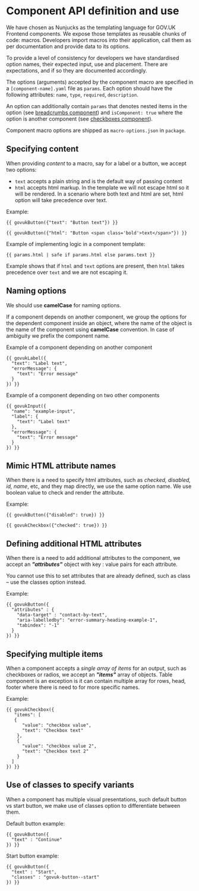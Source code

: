 
# Component API definition and use
We have chosen as Nunjucks as the templating language for GOV.UK Frontend components. We expose those templates as reusable chunks of code: macros. Developers import macros into their application, call them as per documentation and provide data to its options.

To provide a level of consistency for developers we have standardised option names, their expected input, use and placement. There are expectations, and  if so they are documented accordingly.

The options (arguments) accepted by the component macro are specified in a `[component-name].yaml` file as `params`. Each option should have the following attributes: `name`, `type`, `required`, `description`.

An option can additionally contain `params` that denotes nested items in the option (see [breadcrumbs component](https://github.com/alphagov/govuk-frontend/blob/master/src/govuk/components/breadcrumbs/breadcrumbs.yaml#L6)) and `isComponent: true` where the option is another component (see [checkboxes component](https://github.com/alphagov/govuk-frontend/blob/master/src/govuk/components/checkboxes/checkboxes.yaml#L11)).

Component macro options are shipped as  `macro-options.json` in `package`.

## Specifying content
When providing *content* to a macro, say for a label or a button, we accept two options:

 - `text` accepts a plain string and is the default way of passing content
 - `html` accepts html markup. In the template we will not escape html so it will be rendered. In a scenario where both text and html are set, html option will take precedence over text.

Example:

`{{ govukButton({"text": "Button text"}) }}`

`{{ govukButton({"html": "Button <span class='bold'>text</span>"}) }}`

Example of implementing logic in a component template:

`{{ params.html | safe if params.html else params.text }}`

Example shows that if `html` and `text` options are present, then `html` takes precedence over `text` and we are not escaping it.

## Naming options
We should use **camelCase** for naming options.

If a component depends on another component, we group the options for the dependent component inside an object, where the name of the object is the name of the component using **camelCase** convention. In case of ambiguity we prefix the component name.

Example of a component depending on another component
```
{{ govukLabel({
  "text": "Label text",
  "errorMessage": {
    "text": "Error message"
  }
}) }}
```

Example of a component depending on two other components
```
{{ govukInput({
  "name": "example-input",
  "label": {
    "text": "Label text"
  },
  "errorMessage": {
    "text": "Error message"
  }
}) }}
```

## Mimic HTML attribute names
When there is a need to specify html attributes, such as *checked, disabled, id, name*, etc, and they map directly, we use the same option name. We use boolean value to check and render the attribute.

Example:

`{{ govukButton({"disabled": true}) }}`

`{{ govukCheckbox({"checked": true}) }}`


## Defining additional HTML attributes
When there is a need to add additional attributes to the component, we accept an ***"attributes"*** object with key : value pairs for each attribute.

You cannot use this to set attributes that are already defined, such as class – use the classes option instead.

Example:
```
{{ govukButton({
  "attributes" : {
    "data-target" : "contact-by-text",
    "aria-labelledby": "error-summary-heading-example-1",
    "tabindex": "-1"
  }
}) }}
```

## Specifying multiple items
When a component accepts a *single array of items* for an output, such as checkboxes or radios, we accept an ***"items"*** array of objects.  Table component is an exception is it can contain multiple array for rows, head, footer where there is need to for more specific names.

Example:
```
{{ govukCheckbox({
   "items": [
   {
      "value": "checkbox value",
      "text": "Checkbox text"
    },
    {
      "value": "checkbox value 2",
      "text": "Checkbox text 2"
    }
  ]
}) }}
```
## Use of classes to specify variants
When a component has multiple visual presentations, such default button vs start button, we make use of classes option to differentiate between them.

Default button example:
```
{{ govukButton({
  "text" : "Continue"
}) }}
```
Start button example:
```
{{ govukButton({
  "text" : "Start",
  "classes" : "govuk-button--start"
}) }}
```
